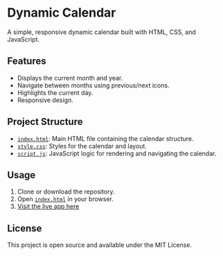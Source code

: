 # Dynamic Calendar

A simple, responsive dynamic calendar built with HTML, CSS, and JavaScript.

## Features

- Displays the current month and year.
- Navigate between months using previous/next icons.
- Highlights the current day.
- Responsive design.

## Project Structure

- [`index.html`](index.html): Main HTML file containing the calendar structure.
- [`style.css`](style.css): Styles for the calendar and layout.
- [`script.js`](script.js): JavaScript logic for rendering and navigating the calendar.

## Usage

1. Clone or download the repository.
2. Open [`index.html`](index.html) in your browser.
3. [Visit the live app here](https://anshika05194.github.io/Dynamic_Calendar/)


## License

This project is open source and available under the MIT License.
